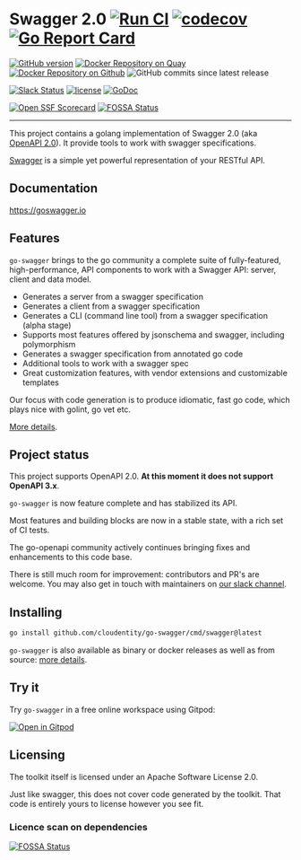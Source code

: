 # Swagger 2.0 [![Run CI](https://github.com/cloudentity/go-swagger/actions/workflows/test.yaml/badge.svg)](https://github.com/cloudentity/go-swagger/actions/workflows/test.yaml) [![codecov](https://codecov.io/gh/go-swagger/go-swagger/branch/master/graph/badge.svg)](https://codecov.io/gh/go-swagger/go-swagger)[![Go Report Card](https://goreportcard.com/badge/github.com/cloudentity/go-swagger)](https://goreportcard.com/report/github.com/cloudentity/go-swagger)

[![GitHub version](https://badge.fury.io/gh/go-swagger%2Fgo-swagger.svg)](https://badge.fury.io/gh/go-swagger%2Fgo-swagger) [![Docker Repository on Quay](https://img.shields.io/badge/dynamic/json?url=https%3A%2F%2Fquay.io%2Fapi%2Fv1%2Frepository%2Fgoswagger%2Fswagger%2Ftag%2F%3Flimit%3D1%26onlyActiveTags%3Dtrue%26filter_tag_name%3Dlike%3Av&label=Docker%20Repository%20on%20Quay&query=%24.tags[:1].name)](https://quay.io/repository/goswagger/swagger?tab=tags) [![Docker Repository on Github](https://ghcr-badge.egpl.dev/go-swagger/go-swagger/latest_tag?trim=major&ignore=sha-*&label=Docker%20Repository%20on%20Github)](https://github.com/orgs/go-swagger/packages/container/go-swagger/versions) ![GitHub commits since latest release](https://img.shields.io/github/commits-since/go-swagger/go-swagger/latest)

[![Slack Status](https://slackin.goswagger.io/badge.svg)](https://slackin.goswagger.io)
[![license](http://img.shields.io/badge/license-Apache%20v2-orange.svg)](https://raw.githubusercontent.com/swagger-api/swagger-spec/master/LICENSE)
[![GoDoc](https://godoc.org/github.com/cloudentity/go-swagger?status.svg)](http://godoc.org/github.com/cloudentity/go-swagger)

[![Open SSF Scorecard](https://api.securityscorecards.dev/projects/github.com/cloudentity/go-swagger/badge)](https://securityscorecards.dev/viewer/?uri=github.com/cloudentity/go-swagger)
[![FOSSA Status](https://app.fossa.io/api/projects/git%2Bgithub.com%2Fgo-swagger%2Fgo-swagger.svg?type=shield)](https://app.fossa.io/projects/git%2Bgithub.com%2Fgo-swagger%2Fgo-swagger?ref=badge_shield)

---

This project contains a golang implementation of Swagger 2.0 (aka [OpenAPI 2.0](https://github.com/OAI/OpenAPI-Specification/blob/master/versions/2.0.md)).
It provide tools to work with swagger specifications.

[Swagger](https://swagger.io/) is a simple yet powerful representation of your RESTful API.<br>

## Documentation

<https://goswagger.io>

##  Features

`go-swagger` brings to the go community a complete suite of fully-featured, high-performance, API components to  work with a Swagger API: server, client and data model.

* Generates a server from a swagger specification
* Generates a client from a swagger specification
* Generates a CLI (command line tool) from a swagger specification (alpha stage)
* Supports most features offered by jsonschema and swagger, including polymorphism
* Generates a swagger specification from annotated go code
* Additional tools to work with a swagger spec
* Great customization features, with vendor extensions and customizable templates

Our focus with code generation is to produce idiomatic, fast go code, which plays nice with golint, go vet etc.

[More details](https://goswagger.io/go-swagger/features).

##  Project status

This project supports OpenAPI 2.0. **At this moment it does not support OpenAPI 3.x**.

`go-swagger` is now feature complete and has stabilized its API.

Most features and building blocks are now in a stable state, with a rich set of CI tests.

The go-openapi community actively continues bringing fixes and enhancements to this code base.

There is still much room for improvement: contributors and PR's are welcome. You may also get in touch with maintainers on [our slack channel](https://slackin.goswagger.io).

## Installing

```sh
go install github.com/cloudentity/go-swagger/cmd/swagger@latest
```

`go-swagger` is also available as binary or docker releases as well as from source: [more details](https://goswagger.io/go-swagger/install).

## Try it

Try `go-swagger` in a free online workspace using Gitpod:

[![Open in Gitpod](https://gitpod.io/button/open-in-gitpod.svg)](https://gitpod.io#https://github.com/cloudentity/go-swagger)

## Licensing

The toolkit itself is licensed under an Apache Software License 2.0.

Just like swagger, this does not cover code generated by the toolkit. That code is entirely yours to license however you see fit.

### Licence scan on dependencies 
[![FOSSA Status](https://app.fossa.io/api/projects/git%2Bgithub.com%2Fgo-swagger%2Fgo-swagger.svg?type=large)](https://app.fossa.io/projects/git%2Bgithub.com%2Fgo-swagger%2Fgo-swagger?ref=badge_large)
